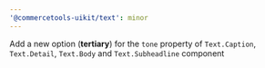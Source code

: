 ```yaml
---
'@commercetools-uikit/text': minor
---
```


Add a new option (**tertiary**) for the `tone` property of `Text.Caption`, `Text.Detail`, `Text.Body` and `Text.Subheadline` component
